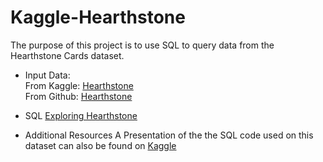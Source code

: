 # Kaggle-Hearthstone
The purpose of this project is to use SQL to query data from the Hearthstone Cards dataset. 

* Input Data:<br>
    From Kaggle: [Hearthstone](https://www.kaggle.com/jeradrose/hearthstone-cards/downloads/cards.csv)<br>
    From Github: [Hearthstone](https://github.com/Kokkalo4/Kaggle-Hearthstone/blob/master/Hearthstone.sql)<br>
   
* SQL
    [Exploring Hearthstone](https://github.com/Kokkalo4/Kaggle-Hearthstone/blob/master/Hearthstone.sql)
    
* Additional Resources
    A Presentation of the the SQL code used on this dataset can also be found on [Kaggle](https://www.kaggle.com/kokkalo4/d/jeradrose/hearthstone-cards/exploring-hearthstone)
